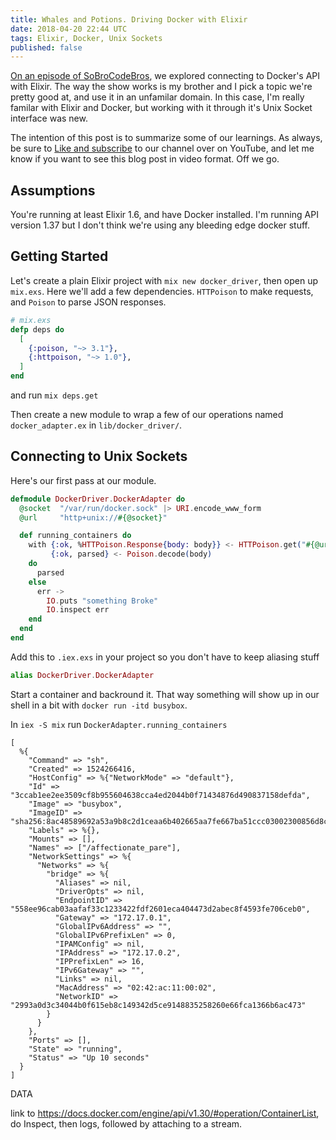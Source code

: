 ```yaml
---
title: Whales and Potions. Driving Docker with Elixir
date: 2018-04-20 22:44 UTC
tags: Elixir, Docker, Unix Sockets
published: false
---
```


[On an episode of SoBroCodeBros](https://www.youtube.com/watch?v=q44qxXxsIUQ), we explored connecting to Docker's API with Elixir. The way the show works is my brother and I pick a topic we're pretty good at, and use it in an unfamilar domain. In this case, I'm really familar with Elixir and Docker, but working with it through it's Unix Socket interface was new.

The intention of this post is to summarize some of our learnings. As always, be sure to [Like and subscribe](https://www.youtube.com/channel/UC0tLqS7es8MmM_rrcTF1cbA) to our channel over on YouTube, and let me know if you want to see this blog post in video format. Off we go.

## Assumptions
You're running at least Elixir 1.6, and have Docker installed. I'm running API version 1.37 but I don't think we're using any bleeding edge docker stuff.

## Getting Started

Let's create a plain Elixir project with `mix new docker_driver`, then open up `mix.exs`. Here we'll add a few dependencies. `HTTPoison` to make requests, and `Poison` to parse JSON responses.

``` elixir
# mix.exs
defp deps do
  [
    {:poison, "~> 3.1"},
    {:httpoison, "~> 1.0"},
  ]
end
```

and run `mix deps.get` 

Then create a new module to wrap a few of our operations named `docker_adapter.ex` in `lib/docker_driver/`.

## Connecting to Unix Sockets

Here's our first pass at our module.

``` elixir
defmodule DockerDriver.DockerAdapter do
  @socket  "/var/run/docker.sock" |> URI.encode_www_form
  @url     "http+unix://#{@socket}"

  def running_containers do
    with {:ok, %HTTPoison.Response{body: body}} <- HTTPoison.get("#{@url}/containers/json"),
         {:ok, parsed} <- Poison.decode(body) 
    do
      parsed
    else
      err -> 
        IO.puts "something Broke"
        IO.inspect err
    end
  end
end
```

Add this to `.iex.exs` in your project so you don't have to keep aliasing stuff

``` elixir
alias DockerDriver.DockerAdapter
```

Start a container and backround it. That way something will show up in our shell in a bit with `docker run -itd busybox`.

In `iex -S mix` run `DockerAdapter.running_containers`

```
[
  %{
    "Command" => "sh",
    "Created" => 1524266416,
    "HostConfig" => %{"NetworkMode" => "default"},
    "Id" => "3ccab1ee2ee3509cf8b955604638cca4ed2044b0f71434876d490837158defda",
    "Image" => "busybox",
    "ImageID" => "sha256:8ac48589692a53a9b8c2d1ceaa6b402665aa7fe667ba51ccc03002300856d8c7",
    "Labels" => %{},
    "Mounts" => [],
    "Names" => ["/affectionate_pare"],
    "NetworkSettings" => %{
      "Networks" => %{
        "bridge" => %{
          "Aliases" => nil,
          "DriverOpts" => nil,
          "EndpointID" => "558ee96cab03aafaf33c1233422fdf2601eca404473d2abec8f4593fe706ceb0",
          "Gateway" => "172.17.0.1",
          "GlobalIPv6Address" => "",
          "GlobalIPv6PrefixLen" => 0,
          "IPAMConfig" => nil,
          "IPAddress" => "172.17.0.2",
          "IPPrefixLen" => 16,
          "IPv6Gateway" => "",
          "Links" => nil,
          "MacAddress" => "02:42:ac:11:00:02",
          "NetworkID" => "2993a0d3c34044b0f615eb8c149342d5ce9148835258260e66fca1366b6ac473"
        }
      }
    },
    "Ports" => [],
    "State" => "running",
    "Status" => "Up 10 seconds"
  }
]

```
DATA


link to https://docs.docker.com/engine/api/v1.30/#operation/ContainerList, do Inspect, then logs, followed by attaching to a stream.
